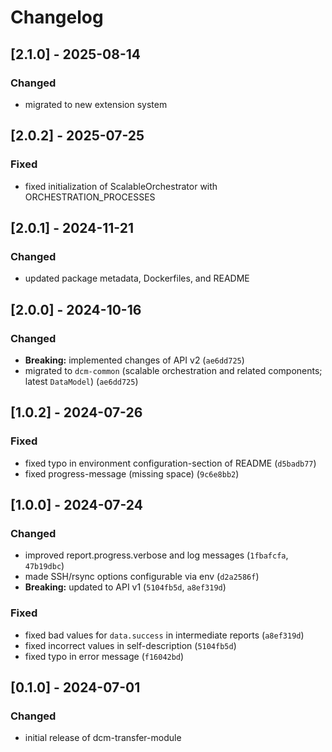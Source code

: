# Changelog

## [2.1.0] - 2025-08-14

### Changed

- migrated to new extension system

## [2.0.2] - 2025-07-25

### Fixed

- fixed initialization of ScalableOrchestrator with ORCHESTRATION_PROCESSES

## [2.0.1] - 2024-11-21

### Changed

- updated package metadata, Dockerfiles, and README

## [2.0.0] - 2024-10-16

### Changed

- **Breaking:** implemented changes of API v2 (`ae6dd725`)
- migrated to `dcm-common` (scalable orchestration and related components; latest `DataModel`) (`ae6dd725`)

## [1.0.2] - 2024-07-26

### Fixed

- fixed typo in environment configuration-section of README (`d5badb77`)
- fixed progress-message (missing space) (`9c6e8bb2`)

## [1.0.0] - 2024-07-24

### Changed

- improved report.progress.verbose and log messages (`1fbafcfa`, `47b19dbc`)
- made SSH/rsync options configurable via env (`d2a2586f`)
- **Breaking:** updated to API v1 (`5104fb5d`, `a8ef319d`)

### Fixed

- fixed bad values for `data.success` in intermediate reports (`a8ef319d`)
- fixed incorrect values in self-description (`5104fb5d`)
- fixed typo in error message (`f16042bd`)

## [0.1.0] - 2024-07-01

### Changed

- initial release of dcm-transfer-module
